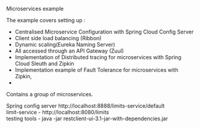 Microservices example

The example covers setting up :
<ul>
  <li>Centralised Microservice Configuration with Spring Cloud Config Server</li>
  <li>Client side load balancing (Ribbon)<li> Dynamic scaling(Eureka Naming Server) </li> 
  <li>All accessed through an API Gateway (Zuul)</li>
  <li>Implementation of Distributed tracing for microservices with Spring Cloud Sleuth and Zipkin</li>
 <li>Implementation example of Fault Tolerance for microservices with Zipkin,<li>
</ul>


Contains a group of microservices.  

Spring config server  http://localhost:8888/limits-service/default  <br>
limit-service    -   http://localhost:8080/limits                    <br>
testing tools   - java -jar restclient-ui-3.1-jar-with-dependencies.jar  <br>


 
